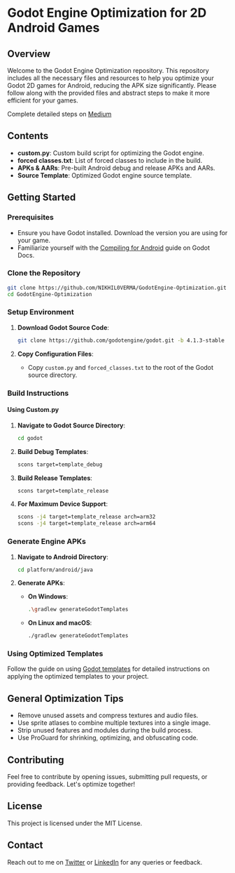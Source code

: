# Godot Engine Optimization for 2D Android Games

## Overview
Welcome to the Godot Engine Optimization repository. This repository includes all the necessary files and resources to help you optimize your Godot 2D games for Android, reducing the APK size significantly. Please follow along with the provided files and abstract steps to make it more efficient for your games.

Complete detailed steps on [Medium](https://medium.com/@nikhil2003verma/how-i-reduced-godot-game-size-from-250mb-to-23mb-for-android-8858e7287d8e)

## Contents
- **custom.py**: Custom build script for optimizing the Godot engine.
- **forced classes.txt**: List of forced classes to include in the build.
- **APKs & AARs**: Pre-built Android debug and release APKs and AARs.
- **Source Template**: Optimized Godot engine source template.

## Getting Started

### Prerequisites
- Ensure you have Godot installed. Download the version you are using for your game.
- Familiarize yourself with the [Compiling for Android](https://docs.godotengine.org/en/stable/development/compiling/compiling_for_android.html) guide on Godot Docs.

### Clone the Repository
```sh
git clone https://github.com/NIKHIL0VERMA/GodotEngine-Optimization.git
cd GodotEngine-Optimization
```

### Setup Environment
1. **Download Godot Source Code**:
   ```sh
   git clone https://github.com/godotengine/godot.git -b 4.1.3-stable
   ```

2. **Copy Configuration Files**:
   - Copy `custom.py` and `forced_classes.txt` to the root of the Godot source directory.

### Build Instructions

#### Using Custom.py
1. **Navigate to Godot Source Directory**:
   ```sh
   cd godot
   ```

2. **Build Debug Templates**:
   ```sh
   scons target=template_debug
   ```

3. **Build Release Templates**:
   ```sh
   scons target=template_release
   ```

4. **For Maximum Device Support**:
   ```sh
   scons -j4 target=template_release arch=arm32
   scons -j4 target=template_release arch=arm64
   ```

### Generate Engine APKs
1. **Navigate to Android Directory**:
   ```sh
   cd platform/android/java
   ```

2. **Generate APKs**:
   - **On Windows**:
     ```sh
     .\gradlew generateGodotTemplates
     ```
   - **On Linux and macOS**:
     ```sh
     ./gradlew generateGodotTemplates
     ```

### Using Optimized Templates
Follow the guide on using [Godot templates](https://docs.godotengine.org/en/stable/development/compiling/compiling_for_android.html#using-the-templates) for detailed instructions on applying the optimized templates to your project.

## General Optimization Tips
- Remove unused assets and compress textures and audio files.
- Use sprite atlases to combine multiple textures into a single image.
- Strip unused features and modules during the build process.
- Use ProGuard for shrinking, optimizing, and obfuscating code.

## Contributing
Feel free to contribute by opening issues, submitting pull requests, or providing feedback. Let's optimize together!

## License
This project is licensed under the MIT License.

## Contact
Reach out to me on [Twitter](https://twitter.com/NIKHIL0VERMA) or [LinkedIn](https://linkedin.com/in/nikhil2003verma) for any queries or feedback.

